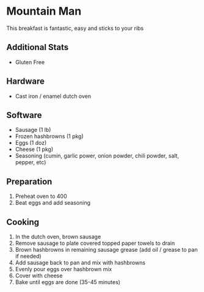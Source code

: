 # Mountain Man
This breakfast is fantastic, easy and sticks to your ribs

## Additional Stats
* Gluten Free

## Hardware
* Cast iron / enamel dutch oven

## Software
* Sausage (1 lb)
* Frozen hashbrowns (1 pkg)
* Eggs (1 doz)
* Cheese (1 pkg)
* Seasoning (cumin, garlic power, onion powder, chili powder, salt, pepper, etc)

## Preparation
1. Preheat oven to 400
2. Beat eggs and add seasoning

## Cooking
1. In the dutch oven, brown sausage
2. Remove sausage to plate covered topped paper towels to drain
3. Brown hashbrowns in remaining sausage grease (add oil / grease to pan if needed)
4. Add sausage back to pan and mix with hashbrowns
5. Evenly pour eggs over hashbrown mix
6. Cover with cheese
7. Bake until eggs are done (35-45 minutes)